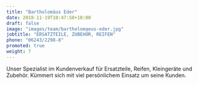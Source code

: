```yaml
---
title: "Bartholomäus Eder"
date: 2018-11-19T10:47:58+10:00
draft: false
image: "images/team/bartholomaeus-eder.jpg"
jobtitle: "ERSATZTEILE, ZUBEHÖR, REIFEN"
phone: "06243/2298-8"
promoted: true
weight: 7
---
```


Unser Spezialist im Kundenverkauf für Ersatzteile, Reifen, Kleingeräte und Zubehör.
Kümmert sich mit viel persönlichem Einsatz um seine Kunden.